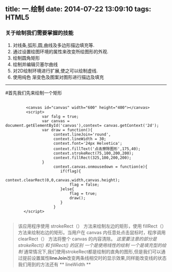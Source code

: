 title: 一.绘制
date: 2014-07-22 13:09:10
tags: HTML5
---
### 关于绘制我们需要掌握的技能 
1. 对线条,弧形,圆,曲线及多边形描边填充等.
2. 通过设置绘图环境的属性来改变所绘图形的外观.
3. 绘制圆角矩形
4. 绘制并编辑贝塞尔曲线
5.	对2D绘制环境进行扩展,使之可以绘制虚线.
6.	使用纯色 渐变色及图案对图形进行描边及填充
<!-- more -->
***

#首先我们先来绘制一个矩形
<canvas id="canvas" width="600" height="400"></canvas>


<script type="text/javascript">
	var flag = true;
	var canvas = document.getElementById('canvas'),context= canvas.getContext('2d');
		 context.lineJoin='round',
		 context.lineWidth = 30;
		 context.font='24px Helvetica';
		 var draw = function(){
					 context.strokeRect(75,100,200,200);
					 context.fillRect(325,100,200,200);
		 }
		 context.canvas.onmousedown = function(e){
		 		context.clearRect(0,0,canvas.width,canvas.height);
				if(flag){
					flag = false;
					context.fillText('点击绘制图形',200,40);
				}else{
					context.fillText('点击擦除图形',200,40);
					flag = true;
					draw();
				}
		 }
		 context.fillText('点击擦除图形',200,40);
		 draw();
</script>


<pre>
	<code class=" language-markup">
		 &lt;canvas id="canvas" width="600" height="400">&lt;/canvas>
		 &lt;script>
		 		var falg = true;
		 		var canvas = document.getElementById('canvas'),context= canvas.getContext('2d');
				var draw = function(){
					 context.lineJoin='round',
					 context.lineWidth = 30;
					 context.font='24px Helvetica';
					 context.fillText('点击擦除图形',175,40);
					 context.strokeRect(75,100,200,200);
					 context.fillRect(325,100,200,200);
				}
					 context.canvas.onmousedown = function(e){
					 	if(flag){
							context.clearRect(0,0,canvas.width,canvas.height);
							flag = false;
						}else{
							flag = true;
							draw();
						}
					 }
		&lt;/script>
	</code>
</pre>



> 该应用程序使用 strokeRect（） 方法来绘制左边的矩形，使用 fillRect（） 方法来绘制右边的矩形。当用户在 canvas 内任意处点击鼠标时，程序调用 clearRect（） 方法将整个 canvas 的内容清除。
*这里要注意的部分是 strokeRect()  和  fillRect() 的区别   一个是使用线性的绘制 一个是填充型的绘制* 
通常情况下,我们使用strokeRect都是绘制的直角的图形,但是我们可以通过提前设置属性**lineJoin**改变两条线相交时的显示效果,同样能改变线的状态我们用到的方法还有 ** lineWidth **


	


